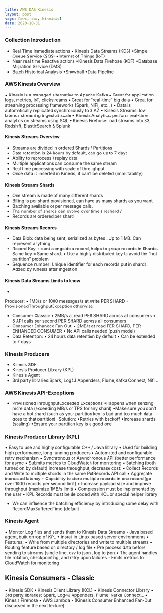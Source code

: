 ```yaml
---
title: AWS DAS Kinesis 
layout: post
tags: [aws, das, kineisis]
date: 2020-10-01
---
```

###  Collection Introduction
- Real Time Immediate actions
• Kinesis Data Streams (KDS)
•Simple Queue Service (SQS)
•Internet of Things (IoT)
- Near real time Reactive actions
•Kinesis Data Firehose (KDF)
•Database Migration Service (DMS)
- Batch Historical Analysis
•Snowball
•Data Pipeline

###  AWS Kinesis Overview
• Kinesis is a managed alternative to Apache Kafka
• Great for application logs, metrics, IoT, clickstreams
• Great for “real-time” big data
• Great for streaming processing frameworks (Spark, NiFi, etc…)
• Data is automatically replicated synchronously to 3 AZ
• Kinesis Streams: low latency streaming ingest at scale
• Kinesis Analytics: perform real-time analytics on streams using
SQL
• Kinesis Firehose: load streams into S3, Redshift, ElasticSearch &
Splunk

#### Kinesis Streams Overview
- Streams are divided in ordered Shards / Partitions
- Data retention is 24 hours by default, can go up to 7 days
- Ability to reprocess / replay data
- Multiple applications can consume the same stream
- Real time processing with scale of throughput
- Once data is inserted in Kinesis, it can’t be deleted (immutability)

#### Kinesis Streams Shards
- One stream is made of many different shards
- Billing is per shard provisioned, can have as many shards as
you want
- Batching available or per message calls.
- The number of shards can evolve over time ( reshard /
- Records are ordered per shard

#### Kinesis Streams Records
- Data Blob: data being sent, serialized
as bytes . Up to 1 MB. Can represent
anything
- Record Key:
• sent alongside a record, helps to group
records in Shards. Same key = Same
shard.
• Use a highly distributed key to avoid the
“hot partition” problem
- Sequence number: Unique identifier
for each records put in shards. Added
by Kinesis after ingestion
#### Kinesis Data Streams Limits to know
-
Producer:
• 1MB/s or 1000 messages/s at write PER SHARD
• ProvisionedThroughputException  otherwise
- Consumer Classic:
• 2MB/s at read PER SHARD across all consumers
• 5 API calls per second PER SHARD across all consumers
- Consumer Enhanced Fan Out:
• 2MB/s at read PER SHARD, PER ENHANCED CONSUMER
• No API calls needed (push model)
- Data Retention:
• 24 hours data retention by default
• Can be extended to 7 days
### Kinesis Producers
- Kinesis SDK
- Kinesis Producer
Library (KPL)
- Kinesis Agent
- 3rd party libraries:Spark, Log4J Appenders, Flume,Kafka Connect, Nifi ..
### AWS Kinesis API-Exceptions
- ProvisionedThroughputExceeded Exceptions
•Happens when sending more data (exceeding MB/s or TPS for any
shard)
•Make sure you don’t have a hot shard (such as your partition key is bad
and too much data goes to that partition)
-Solution:
•Retries with backoff
•Increase shards (scaling)
•Ensure your partition key is a good one
### Kinesis Producer Library (KPL)
•
Easy to use and highly configurable C++ / Java library
•
Used for building high performance, long running producers
•
Automated and configurable retry mechanism
•
Synchronous or Asynchronous API (better performance for async
•
Submits metrics to CloudWatch for monitoring
•
Batching (both turned on by default) increase throughput, decrease
cost:
•
Collect Records and Write to multiple shards in the same PutRecords API call
•
Aggregate increased latency
•
Capability to store multiple records in one record (go over 1000 records per second limit)
•
Increase payload size and improve throughput (maximize 1MB/s limit)
•
Compression must be implemented by the user
•
KPL Records must be de coded with KCL or special helper library
- We can influence the batching efficiency by introducing some
delay with RecordMaxBufferedTime (default
### Kinesis Agent
•
Monitor Log files and sends them to Kinesis Data Streams
•
Java based agent, built on top of KPL
•
Install in Linux based server environments
•
Features:
•
Write from multiple directories and write to multiple streams
•
Routing feature based on directory / log file
•
Pre process data before sending to streams (single line, csv to json , log to
json
•
The agent handles file rotation, checkpointing, and retry upon failures
•
Emits metrics to CloudWatch for monitoring

## Kinesis Consumers - Classic
• Kinesis SDK
• Kinesis Client Library (KCL)
• Kinesis Connector Library
• 3rd party libraries: Spark,
Log4J Appenders, Flume,
Kafka Connect…
• Kinesis Firehose
• AWS Lambda
• (Kinesis Consumer Enhanced
Fan-Out discussed in the next
lecture)
